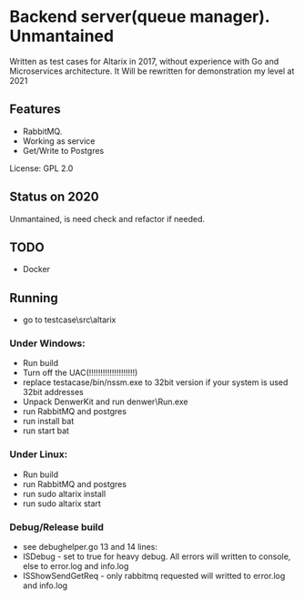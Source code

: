 # Backend server(queue manager). Unmantained
Written as test cases for Altarix in 2017, without experience with Go and Microservices architecture.
It Will be rewritten for demonstration my level at 2021

## Features
* RabbitMQ.
* Working as service
* Get/Write to Postgres

License: GPL 2.0

## Status on 2020
Unmantained, is need check and refactor if needed.

## TODO
- Docker

## Running
- go to testcase\src\altarix
### Under Windows:
- Run build
- Turn off the UAC(!!!!!!!!!!!!!!!!!!!!)
- replace testacase/bin/nssm.exe to 32bit version if your system is used 32bit addresses
- Unpack DenwerKit and run denwer\Run.exe
- run RabbitMQ and postgres
- run install bat
- run start bat

### Under Linux:
- Run build
- run RabbitMQ and postgres
- run sudo altarix install
- run sudo altarix start

### Debug/Release build
- see debughelper.go 13 and 14 lines:
- ISDebug - set to true for heavy debug. All errors will written to console, else to error.log and info.log 
- ISShowSendGetReq - only rabbitmq requested will writted to error.log and info.log
